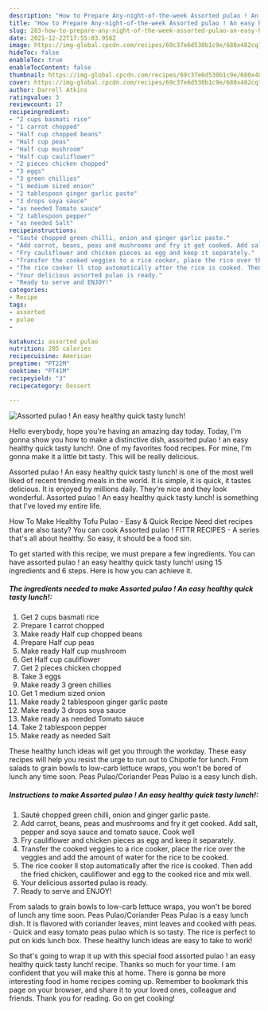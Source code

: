 ```yaml
---
description: "How to Prepare Any-night-of-the-week Assorted pulao ! An easy healthy quick tasty lunch!"
title: "How to Prepare Any-night-of-the-week Assorted pulao ! An easy healthy quick tasty lunch!"
slug: 283-how-to-prepare-any-night-of-the-week-assorted-pulao-an-easy-healthy-quick-tasty-lunch
date: 2021-12-22T17:55:03.956Z
image: https://img-global.cpcdn.com/recipes/69c37e6d530b1c9e/680x482cq70/assorted-pulao-an-easy-healthy-quick-tasty-lunch-recipe-main-photo.jpg
hideToc: false
enableToc: true
enableTocContent: false
thumbnail: https://img-global.cpcdn.com/recipes/69c37e6d530b1c9e/680x482cq70/assorted-pulao-an-easy-healthy-quick-tasty-lunch-recipe-main-photo.jpg
cover: https://img-global.cpcdn.com/recipes/69c37e6d530b1c9e/680x482cq70/assorted-pulao-an-easy-healthy-quick-tasty-lunch-recipe-main-photo.jpg
author: Darrell Atkins
ratingvalue: 3
reviewcount: 17
recipeingredient:
- "2 cups basmati rice"
- "1 carrot chopped"
- "Half cup chopped beans"
- "Half cup peas"
- "Half cup mushroom"
- "Half cup cauliflower"
- "2 pieces chicken chopped"
- "3 eggs"
- "3 green chillies"
- "1 medium sized onion"
- "2 tablespoon ginger garlic paste"
- "3 drops soya sauce"
- "as needed Tomato sauce"
- "2 tablespoon pepper"
- "as needed Salt"
recipeinstructions:
- "Sauté chopped green chilli, onion and ginger garlic paste."
- "Add carrot, beans, peas and mushrooms and fry it get cooked. Add salt, pepper and soya sauce and tomato sauce. Cook well"
- "Fry cauliflower and chicken pieces as egg and keep it separately."
- "Transfer the cooked veggies to a rice cooker, place the rice over the veggies and add the amount of water for the rice to be cooked."
- "The rice cooker ll stop automatically after the rice is cooked. Then add the fried chicken, cauliflower and egg to the cooked rice and mix well."
- "Your delicious assorted pulao is ready."
- "Ready to serve and ENJOY!"
categories:
- Recipe
tags:
- assorted
- pulao
- 

katakunci: assorted pulao  
nutrition: 205 calories
recipecuisine: American
preptime: "PT22M"
cooktime: "PT41M"
recipeyield: "3"
recipecategory: Dessert

---
```



![Assorted pulao ! An easy healthy quick tasty lunch!](https://img-global.cpcdn.com/recipes/69c37e6d530b1c9e/680x482cq70/assorted-pulao-an-easy-healthy-quick-tasty-lunch-recipe-main-photo.jpg)

Hello everybody, hope you're having an amazing day today. Today, I'm gonna show you how to make a distinctive dish, assorted pulao ! an easy healthy quick tasty lunch!. One of my favorites food recipes. For mine, I'm gonna make it a little bit tasty. This will be really delicious.

Assorted pulao ! An easy healthy quick tasty lunch! is one of the most well liked of recent trending meals in the world. It is simple, it is quick, it tastes delicious. It is enjoyed by millions daily. They're nice and they look wonderful. Assorted pulao ! An easy healthy quick tasty lunch! is something that I've loved my entire life.

How To Make Healthy Tofu Pulao - Easy &amp; Quick Recipe Need diet recipes that are also tasty? You can cook Assorted pulao ! FITTR RECIPES - A series that&#39;s all about healthy. So easy, it should be a food sin.


To get started with this recipe, we must prepare a few ingredients. You can have assorted pulao ! an easy healthy quick tasty lunch! using 15 ingredients and 6 steps. Here is how you can achieve it.

<!--inarticleads1-->

##### The ingredients needed to make Assorted pulao ! An easy healthy quick tasty lunch!:

1. Get 2 cups basmati rice
1. Prepare 1 carrot chopped
1. Make ready Half cup chopped beans
1. Prepare Half cup peas
1. Make ready Half cup mushroom
1. Get Half cup cauliflower
1. Get 2 pieces chicken chopped
1. Take 3 eggs
1. Make ready 3 green chillies
1. Get 1 medium sized onion
1. Make ready 2 tablespoon ginger garlic paste
1. Make ready 3 drops soya sauce
1. Make ready as needed Tomato sauce
1. Take 2 tablespoon pepper
1. Make ready as needed Salt


These healthy lunch ideas will get you through the workday. These easy recipes will help you resist the urge to run out to Chipotle for lunch. From salads to grain bowls to low-carb lettuce wraps, you won&#39;t be bored of lunch any time soon. Peas Pulao/Coriander Peas Pulao is a easy lunch dish. 

<!--inarticleads2-->

##### Instructions to make Assorted pulao ! An easy healthy quick tasty lunch!:

1. Sauté chopped green chilli, onion and ginger garlic paste.
1. Add carrot, beans, peas and mushrooms and fry it get cooked. Add salt, pepper and soya sauce and tomato sauce. Cook well
1. Fry cauliflower and chicken pieces as egg and keep it separately.
1. Transfer the cooked veggies to a rice cooker, place the rice over the veggies and add the amount of water for the rice to be cooked.
1. The rice cooker ll stop automatically after the rice is cooked. Then add the fried chicken, cauliflower and egg to the cooked rice and mix well.
1. Your delicious assorted pulao is ready.
1. Ready to serve and ENJOY!

From salads to grain bowls to low-carb lettuce wraps, you won&#39;t be bored of lunch any time soon. Peas Pulao/Coriander Peas Pulao is a easy lunch dish. It is flavored with coriander leaves, mint leaves and cooked with peas. · Quick and easy tomato peas pulao which is so tasty. The rice is perfect to put on kids lunch box. These healthy lunch ideas are easy to take to work! 

So that's going to wrap it up with this special food assorted pulao ! an easy healthy quick tasty lunch! recipe. Thanks so much for your time. I am confident that you will make this at home. There is gonna be more interesting food in home recipes coming up. Remember to bookmark this page on your browser, and share it to your loved ones, colleague and friends. Thank you for reading. Go on get cooking!
